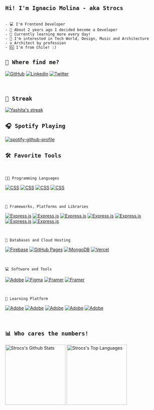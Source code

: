 ## `Hi! I'm Ignacio Molina - aka Strocs`

```

- 💻 I'm Frontend Developer
- 🚀 About 2 years ago I decided become a Developer
- 🏫 Currently learning more every day!
- 💖 I'm interested in Tech World, Design, Music and Architecture
- ⚒️ Architect by profession
- 🆑 I'm from Chile! :)

```

## `🫠 Where find me?`

[![GitHub](https://img.shields.io/badge/Github-100000?style=for-the-badge&logo=github&logoColor=white)](https://github.com/bardiesel)
[![Linkedin](https://img.shields.io/badge/Linkedin-0077B5?style=for-the-badge&logo=linkedin&logoColor=white)](https://www.linkedin.com/in/bardiesel/)
[![Twitter](https://img.shields.io/badge/Twitter-1DA1F2?style=for-the-badge&logo=twitter&logoColor=white)](https://twitter.com/realbardiesel)

<br/>

## `💪 Streak`

<a href="https://github.com/DenverCoder1/github-readme-streak-stats">
  <img title="🔥 Get streak stats for your profile at git.io/streak-stats" alt="Yashita's streak" src="https://github-readme-streak-stats.herokuapp.com/?user=Strocs&theme=monokai-metallian&hide_border=true"/>
</a>

<br/>

## `🎧 Spotify Playing`

[![spotify-github-profile](https://spotify-github-profile.vercel.app/api/view?uid=strocs&cover_image=true&theme=compact&show_offline=false&background_color=121212&interchange=false)](https://spotify-github-profile.vercel.app/api/view?uid=strocs&redirect=true)

## `🛠️ Favorite Tools`

<br/>

`👨‍💻 Programming Languages`

<p>
  <a href="#"><img alt="CSS" src="https://img.shields.io/badge/css3-%231572B6.svg?style=for-the-badge&logo=css3&logoColor=white"></a>
  <a href="#"><img alt="CSS" src="https://img.shields.io/badge/html5-%23E34F26.svg?style=for-the-badge&logo=html5&logoColor=white"></a>
  <a href="#"><img alt="CSS" src="https://img.shields.io/badge/javascript-%23323330.svg?style=for-the-badge&logo=javascript&logoColor=%23F7DF1E"></a>
  <a href="#"><img alt="CSS" src="https://img.shields.io/badge/typescript-%23007ACC.svg?style=for-the-badge&logo=typescript&logoColor=white"></a>
</p>
<br/>

`🤖 Frameworks, Platforms and Libraries`

<p>
  <a href="#"><img alt="Express.js" src="https://img.shields.io/badge/astro-%232C2052.svg?style=for-the-badge&logo=astro&logoColor=white"></a>
  <a href="#"><img alt="Express.js" src="https://img.shields.io/badge/Next-black?style=for-the-badge&logo=next.js&logoColor=white"></a>
  <a href="#"><img alt="Express.js" src="https://img.shields.io/badge/node.js-6DA55F?style=for-the-badge&logo=node.js&logoColor=white"></a>
  <a href="#"><img alt="Express.js" src="https://img.shields.io/badge/react-%2320232a.svg?style=for-the-badge&logo=react&logoColor=%2361DAFB"></a>
  <a href="#"><img alt="Express.js" src="https://img.shields.io/badge/tailwindcss-%2338B2AC.svg?style=for-the-badge&logo=tailwind-css&logoColor=white"></a>
  <a href="#"><img alt="Express.js" src="https://img.shields.io/badge/threejs-black?style=for-the-badge&logo=three.js&logoColor=white"></a>
  <a href="#"><img alt="Express.js" src="https://img.shields.io/badge/WordPress-%23117AC9.svg?style=for-the-badge&logo=WordPress&logoColor=white"></a>  
</p>
<br/>

`🫙 Databases and Cloud Hosting`

<p>
  <a href="#"><img alt="Firebase" src="https://img.shields.io/badge/Firebase-039BE5?style=for-the-badge&logo=Firebase&logoColor=white"></a>
  <a href="#"><img alt="GitHub Pages" src="https://img.shields.io/badge/GitHub%20Pages-327FC7.svg?style=for-the-badge&logo=github&logoColor=white"></a>
  <a href="#"><img alt="MongoDB" src ="https://img.shields.io/badge/MongoDB-%234ea94b.svg?style=for-the-badge&logo=mongodb&logoColor=white"></a>
  <a href="#"><img alt="Vercel" src="https://img.shields.io/badge/vercel-%23000000.svg?style=for-the-badge&logo=vercel&logoColor=white"></a>
</p>
<br/>

`💻 Software and Tools`

<p>
  <a href="#"><img alt="Adobe" src="https://img.shields.io/badge/adobe-%23FF0000.svg?style=for-the-badge&logo=adobe&logoColor=white"></a>
  <a href="#"><img alt="Figma" src="https://img.shields.io/badge/figma-%23F24E1E.svg?style=for-the-badge&logo=figma&logoColor=white"></a>
  <a href="#"><img alt="Framer" src="https://img.shields.io/badge/Framer-black?style=for-the-badge&logo=framer&logoColor=blue"></a>
  <a href="#"><img alt="Framer" src="https://img.shields.io/badge/Visual%20Studio%20Code-0078d7.svg?style=for-the-badge&logo=visual-studio-code&logoColor=white"></a>

</p>
<br/>

`🏫 Learning Platform`

<p>
  <a href="#"><img alt="Adobe" src="https://img.shields.io/badge/Codecademy-FFF0E5?style=for-the-badge&logo=codecademy&logoColor=1F243A"></a>
  <a href="#"><img alt="Adobe" src="https://img.shields.io/badge/Freecodecamp-%23123.svg?&style=for-the-badge&logo=freecodecamp&logoColor=green"></a>
  <a href="#"><img alt="Adobe" src="https://img.shields.io/badge/MDN_Web_Docs-black?style=for-the-badge&logo=mdnwebdocs&logoColor=white"></a>
  <a href="#"><img alt="Adobe" src="https://img.shields.io/badge/Udemy-A435F0?style=for-the-badge&logo=Udemy&logoColor=white"></a>
  <a href="#"><img alt="Adobe" src="https://img.shields.io/badge/Wikipedia-%23000000.svg?style=for-the-badge&logo=wikipedia&logoColor=white"></a>
</p>

<br/>

## `📊 Who cares the numbers!`

<a href="https://github.com/anuraghazra/github-readme-stats"><img alt="Strocs's Github Stats" src="https://denvercoder1-github-readme-stats.vercel.app/api/?username=Strocs&show_icons=true&include_all_commits=true&count_private=true&theme=react&hide_border=true&bg_color=883838FF&title_color=F8D866&icon_color=F8D866" height="192px"/></a>
<a href="https://github.com/anuraghazra/github-readme-stats"><img alt="Strocs's Top Languages" src="https://denvercoder1-github-readme-stats.vercel.app/api/top-langs/?username=Strocs&langs_count=8&layout=compact&theme=react&card_width=250&hide_border=true&bg_color=883838FF&title_color=F8D866&icon_color=F8D866" height="192px"/></a>

